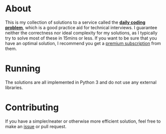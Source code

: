 # About
This is my collection of solutions to a service called the [**daily coding problem**](https://www.dailycodingproblem.com/), which is a good practice aid for technical interviews. I guarantee neither the correctness nor ideal complexity for my solutions, as I typically try to solve most of these in 15mins or less. If you want to be sure that you have an optimal solution, I recommend you get a [premium subscription](https://www.dailycodingproblem.com/subscribe?) from them.

# Running
The solutions are all implemented in Python 3 and do not use any external libraries.

# Contributing
If you have a simpler/neater or otherwise more efficient solution, feel free to make an [issue](https://github.com/NiklasZ/daily-coding-problem/issues) or pull request.
